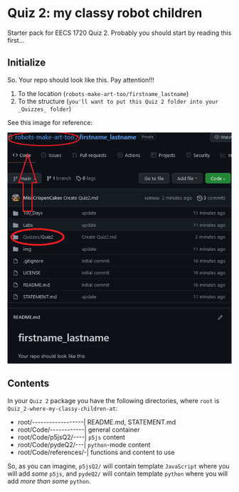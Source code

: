 # Quiz 2: my classy robot children

Starter pack for EECS 1720 Quiz 2. Probably you should start by reading this first...

## Initialize

So. Your repo should look like this. Pay attention!!!

1. To the location (`robots-make-art-too/firstname_lastname`)
2. To the structure (`you'll want to put this Quiz 2 folder into your _Quizzes_ folder`)

See this image for reference:

![image](/Code/references/repo.png "This is what your repo should look like")

## Contents

In your `Quiz 2` package you have the following directories, where `root` is `Quiz_2-where-my-classy-children-at`:

- root/------------------| README.md, STATEMENT.md
- root/Code/------------| general container
- root/Code/p5jsQ2/----| `p5js` content
- root/Code/pydeQ2/---| `python`-mode content
- root/Code/references/-| functions and content to use

So, as you can imagine, `p5jsQ2/` will contain template `JavaScript` where you will add _some_ `p5js`, and `pydeQ2/` will contain template `python` where you will add _more than some_ `python`.
